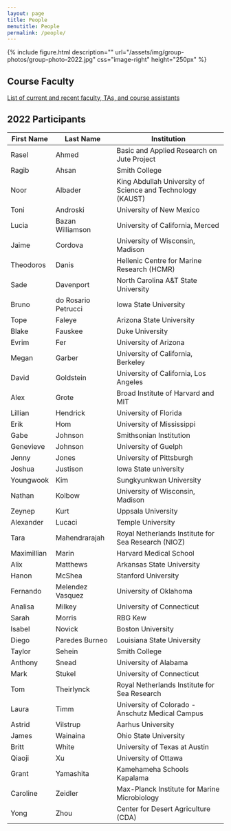 ```yaml
---
layout: page
title: People
menutitle: People
permalink: /people/
---
```

{% include figure.html description="" url="/assets/img/group-photos/group-photo-2022.jpg" css="image-right" height="250px" %}

## Course Faculty

[List of current and recent faculty, TAs, and course assistants](/faculty/)

## 2022 Participants

|            First Name |           Last Name |                                                Institution |
|     ----------------- |   ----------------- | ---------------------------------------------------------- |
|                 Rasel |               Ahmed |                 Basic and Applied Research on Jute Project |
|                 Ragib |               Ahsan |                                              Smith College |
|                  Noor |             Albader | King Abdullah University of Science and Technology (KAUST) |
|                  Toni |            Androski |                                   University of New Mexico |
|                 Lucia |    Bazan Williamson |                           University of California, Merced |
|                 Jaime |             Cordova |                           University of Wisconsin, Madison |
|             Theodoros |               Danis |                 Hellenic Centre for Marine Research (HCMR) |
|                  Sade |           Davenport |                        North Carolina A&T State University |
|                 Bruno | do Rosario Petrucci |                                      Iowa State University |
|                 Tope  |              Faleye |                                   Arizona State University |
|                 Blake |             Fauskee |                                            Duke University |
|                 Evrim |                 Fer |                                      University of Arizona |
|                 Megan |              Garber |                         University of California, Berkeley |
|                 David |           Goldstein |                      University of California, Los Angeles |
|                  Alex |               Grote |                         Broad Institute of Harvard and MIT |
|               Lillian |            Hendrick |                                      University of Florida |
|                  Erik |                 Hom |                                  University of Mississippi |
|                  Gabe |             Johnson |                                    Smithsonian Institution |
|             Genevieve |             Johnson |                                       University of Guelph |
|                 Jenny |               Jones |                                   University of Pittsburgh |
|                Joshua |            Justison |                                      Iowa State university |
|             Youngwook |                 Kim |                                    Sungkyunkwan University |
|                Nathan |              Kolbow |                           University of Wisconsin, Madison |
|                Zeynep |                Kurt |                                         Uppsala University |
|             Alexander |              Lucaci |                                          Temple University |
|                  Tara |       Mahendrarajah |        Royal Netherlands Institute for Sea Research (NIOZ) |
|           Maximillian |               Marin |                                     Harvard Medical School |
|                  Alix |            Matthews |                                  Arkansas State University |
|                 Hanon |              McShea |                                        Stanford University |
|              Fernando |    Melendez Vasquez |                                     University of Oklahoma |
|               Analisa |              Milkey |                                  University of Connecticut |
|                 Sarah |              Morris |                                                    RBG Kew |
|                Isabel |              Novick |                                          Boston University |
|                 Diego |      Paredes Burneo |                                 Louisiana State University |
|                Taylor |              Sehein |                                              Smith College |
|               Anthony |               Snead |                                      University of Alabama |
|                  Mark |              Stukel |                                  University of Connecticut |
|                   Tom |          Theirlynck |               Royal Netherlands Institute for Sea Research |
|                 Laura |                Timm |           University of Colorado - Anschutz Medical Campus |
|                Astrid |            Vilstrup |                                          Aarhus University |
|                 James |            Wainaina |                                      Ohio State University |
|                 Britt |               White  |                              University of Texas at Austin |
|                Qiaoji |                  Xu |                                       University of Ottawa |
|                 Grant |           Yamashita |                                Kamehameha Schools Kapalama |
|              Caroline |             Zeidler |               Max-Planck Institute for Marine Microbiology |
|                  Yong |                Zhou |                        Center for Desert Agriculture (CDA) |
